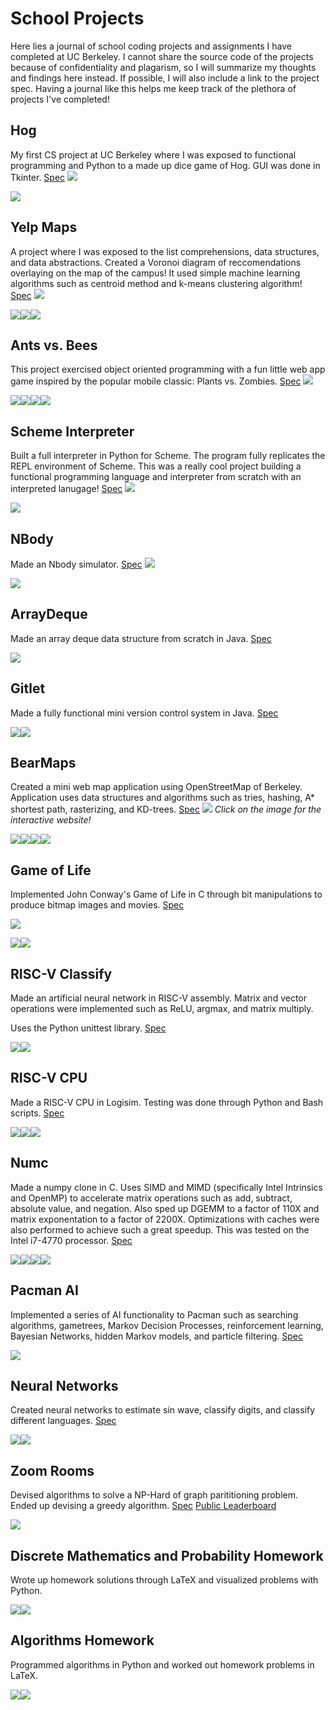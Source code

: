 # School Projects
Here lies a journal of school coding projects and assignments I have completed at UC Berkeley. I cannot share the source code of the projects because of confidentiality and plagarism, so I will summarize my thoughts and findings here instead. If possible, I will also include a link to the project spec. Having a journal like this helps me keep track of the plethora of projects I've completed!

## Hog
My first CS project at UC Berkeley where I was exposed to functional programming and Python to a made up dice game of Hog. GUI was done in Tkinter. [Spec](https://inst.eecs.berkeley.edu/~cs61a/sp19/proj/hog/)
![](media/hog_demo.png)

<img src="https://img.shields.io/badge/python%20-%2314354C.svg?&style=for-the-badge&logo=python&logoColor=white"/>

## Yelp Maps
A project where I was exposed to the list comprehensions, data structures, and data abstractions. Created a Voronoi diagram of reccomendations overlaying on the map of the campus! It used simple machine learning algorithms such as centroid method and k-means clustering algorithm! [Spec](https://inst.eecs.berkeley.edu/~cs61a/sp19/proj/maps/)
![](media/voronoi.png)

<img src="https://img.shields.io/badge/python%20-%2314354C.svg?&style=for-the-badge&logo=python&logoColor=white"/><img src="https://img.shields.io/badge/html5%20-%23E34F26.svg?&style=for-the-badge&logo=html5&logoColor=white"/><img src="https://img.shields.io/badge/javascript%20-%23323330.svg?&style=for-the-badge&logo=javascript&logoColor=%23F7DF1E"/>

## Ants vs. Bees
This project exercised object oriented programming with a fun little web app game inspired by the popular mobile classic: Plants vs. Zombies. [Spec](https://inst.eecs.berkeley.edu/~cs61a/sp19/proj/ants/)
![](media/ants.png)

<img src="https://img.shields.io/badge/python%20-%2314354C.svg?&style=for-the-badge&logo=python&logoColor=white"/><img src="https://img.shields.io/badge/html5%20-%23E34F26.svg?&style=for-the-badge&logo=html5&logoColor=white"/><img src="https://img.shields.io/badge/css3%20-%231572B6.svg?&style=for-the-badge&logo=css3&logoColor=white"/><img src="https://img.shields.io/badge/javascript%20-%23323330.svg?&style=for-the-badge&logo=javascript&logoColor=%23F7DF1E"/>

## Scheme Interpreter
Built a full interpreter in Python for Scheme. The program fully replicates the REPL environment of Scheme. This was a really cool project building a functional programming language and interpreter from scratch with an interpreted lanugage! [Spec](https://inst.eecs.berkeley.edu/~cs61a/sp19/proj/scheme/)
![](media/scheme.png)

<img src="https://img.shields.io/badge/python%20-%2314354C.svg?&style=for-the-badge&logo=python&logoColor=white"/>

## NBody
Made an Nbody simulator. [Spec](https://cs61bl.org/su20/projects/nbody/)
![](media/nbody.gif)

<img src="https://img.shields.io/badge/java-%23ED8B00.svg?&style=for-the-badge&logo=java&logoColor=white"/>

## ArrayDeque
Made an array deque data structure from scratch in Java. [Spec](https://cs61bl.org/su20/projects/deques/)

<img src="https://img.shields.io/badge/java-%23ED8B00.svg?&style=for-the-badge&logo=java&logoColor=white"/>

## Gitlet
Made a fully functional mini version control system in Java. [Spec](https://cs61bl.org/su20/projects/gitlet/)

<img src="https://img.shields.io/badge/java-%23ED8B00.svg?&style=for-the-badge&logo=java&logoColor=white"/><img src="https://img.shields.io/badge/git%20-%23F05033.svg?&style=for-the-badge&logo=git&logoColor=white"/>

## BearMaps
Created a mini web map application using OpenStreetMap of Berkeley. Application uses data structures and algorithms such as tries, hashing, A* shortest path, rasterizing, and KD-trees. [Spec](https://cs61bl.org/su20/projects/bearmaps/)
[![](media/bearmaps.png)](http://bearmaps-su20-s1.herokuapp.com/map.html)
*Click on the image for the interactive website!*

<img src="https://img.shields.io/badge/java-%23ED8B00.svg?&style=for-the-badge&logo=java&logoColor=white"/><img src="https://img.shields.io/badge/html5%20-%23E34F26.svg?&style=for-the-badge&logo=html5&logoColor=white"/><img src="https://img.shields.io/badge/css3%20-%231572B6.svg?&style=for-the-badge&logo=css3&logoColor=white"/><img src="https://img.shields.io/badge/javascript%20-%23323330.svg?&style=for-the-badge&logo=javascript&logoColor=%23F7DF1E"/>

## Game of Life
Implemented John Conway's Game of Life in C through bit manipulations to produce bitmap images and movies. [Spec](https://cs61c.org/fa20/projects/proj1/)

![](media/GliderGuns.gif)

<img src="https://img.shields.io/badge/c%20-%2300599C.svg?&style=for-the-badge&logo=c&logoColor=white"/><img src="https://img.shields.io/badge/shell_script%20-%23121011.svg?&style=for-the-badge&logo=gnu-bash&logoColor=white"/>

## RISC-V Classify
Made an artificial neural network in RISC-V assembly. Matrix and vector operations were implemented such as ReLU, argmax, and matrix multiply.

Uses the Python unittest library. [Spec](https://cs61c.org/fa20/projects/proj2/)

<img src="https://img.shields.io/badge/python%20-%2314354C.svg?&style=for-the-badge&logo=python&logoColor=white"/><img src="https://img.shields.io/badge/shell_script%20-%23121011.svg?&style=for-the-badge&logo=gnu-bash&logoColor=white"/>

## RISC-V CPU
Made a RISC-V CPU in Logisim. Testing was done through Python and Bash scripts. [Spec](https://cs61c.org/fa20/projects/proj3/)

<img src="https://img.shields.io/badge/python%20-%2314354C.svg?&style=for-the-badge&logo=python&logoColor=white"/><img src="https://img.shields.io/badge/java-%23ED8B00.svg?&style=for-the-badge&logo=java&logoColor=white"/><img src="https://img.shields.io/badge/shell_script%20-%23121011.svg?&style=for-the-badge&logo=gnu-bash&logoColor=white"/>

## Numc
Made a numpy clone in C. Uses SIMD and MIMD (specifically Intel Intrinsics and OpenMP) to accelerate matrix operations such as add, subtract, absolute value, and negation. Also sped up DGEMM to a factor of 110X and matrix exponentation to a factor of 2200X. Optimizations with caches were also performed to achieve such a great speedup. This was tested on the Intel i7-4770 processor. [Spec](https://cs61c.org/fa20/projects/proj4/)

<img src="https://img.shields.io/badge/c%20-%2300599C.svg?&style=for-the-badge&logo=c&logoColor=white"/><img src="https://img.shields.io/badge/python%20-%2314354C.svg?&style=for-the-badge&logo=python&logoColor=white"/><img src="https://img.shields.io/badge/numpy%20-%23013243.svg?&style=for-the-badge&logo=numpy&logoColor=white" /><img src="https://img.shields.io/badge/shell_script%20-%23121011.svg?&style=for-the-badge&logo=gnu-bash&logoColor=white"/>

## Pacman AI
Implemented a series of AI functionality to Pacman such as searching algorithms, gametrees, Markov Decision Processes, reinforcement learning, Bayesian Networks, hidden Markov models, and particle filtering. [Spec](https://inst.eecs.berkeley.edu/~cs188/fa20/projects/)

<img src="https://img.shields.io/badge/python%20-%2314354C.svg?&style=for-the-badge&logo=python&logoColor=white"/>

## Neural Networks
Created neural networks to estimate sin wave, classify digits, and classify different languages. [Spec](https://inst.eecs.berkeley.edu/~cs188/fa20/project5/)

<img src="https://img.shields.io/badge/python%20-%2314354C.svg?&style=for-the-badge&logo=python&logoColor=white"/><img src="https://img.shields.io/badge/numpy%20-%23013243.svg?&style=for-the-badge&logo=numpy&logoColor=white" />

## Zoom Rooms
Devised algorithms to solve a NP-Hard of graph parititioning problem. Ended up devising a greedy algorithm. 
[Spec](https://github.com/Berkeley-CS170/project-fa20-skeleton)
[Public Leaderboard](https://berkeley-cs170.github.io/project-leaderboard-fa20/)

<img src="https://img.shields.io/badge/python%20-%2314354C.svg?&style=for-the-badge&logo=python&logoColor=white"/>

## Discrete Mathematics and Probability Homework
Wrote up homework solutions through LaTeX and visualized problems with Python.

<img src="https://img.shields.io/badge/latex%20-%23008080.svg?&style=for-the-badge&logo=latex&logoColor=white"/><img src="https://img.shields.io/badge/python%20-%2314354C.svg?&style=for-the-badge&logo=python&logoColor=white"/>

## Algorithms Homework
Programmed algorithms in Python and worked out homework problems in LaTeX.

<img src="https://img.shields.io/badge/latex%20-%23008080.svg?&style=for-the-badge&logo=latex&logoColor=white"/><img src="https://img.shields.io/badge/python%20-%2314354C.svg?&style=for-the-badge&logo=python&logoColor=white"/>